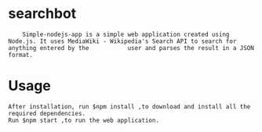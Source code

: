 # searchbot

        Simple-nodejs-app is a simple web application created using Node.js. It uses MediaWiki - Wikipedia's Search API to search for anything entered by the           user and parses the result in a JSON format.

# Usage

    After installation, run $npm install ,to download and install all the required dependencies.
    Run $npm start ,to run the web application.
